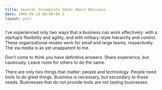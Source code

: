 ```yaml
---
title: Several Incomplete Ideas About Business
date: 2009-09-29 00:00:00 Z
layout: post
---
```





I’ve experienced only two ways that a business can work effectively: with a startup’s flexibility and agility, and with military-style hierarchy and control. These organizational modes work for small and large teams, respectively. The via media is as yet unapparent to me.

Don’t come to think you have definitive answers. Share experience, but cautiously. Leave room for others to do the same.

There are only two things that matter: people and technology. People need tools to do great things. Business is necessary, but secondary to those needs. Businesses that do not provide tools are not lasting businesses.
